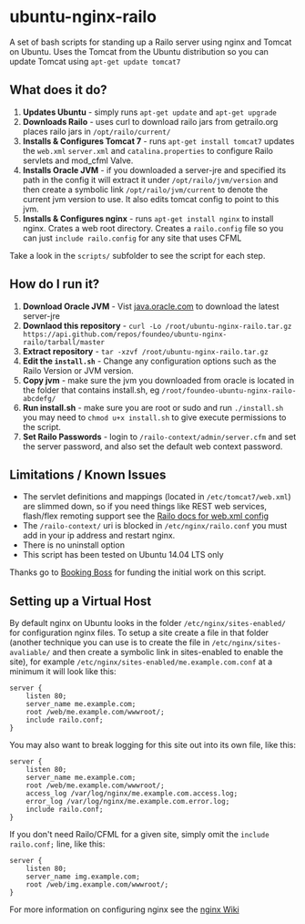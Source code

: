 ubuntu-nginx-railo
==================

A set of bash scripts for standing up a Railo server using nginx and Tomcat on Ubuntu. Uses the
Tomcat from the Ubuntu distribution so you can update Tomcat using `apt-get update tomcat7`

What does it do?
----------------

1. **Updates Ubuntu** - simply runs `apt-get update` and `apt-get upgrade`
2. **Downloads Railo** - uses curl to download railo jars from getrailo.org places railo jars in `/opt/railo/current/`
3. **Installs & Configures Tomcat 7** - runs `apt-get install tomcat7` updates the `web.xml` `server.xml` and `catalina.properties` to configure Railo servlets and mod_cfml Valve.
4. **Installs Oracle JVM** - if you downloaded a server-jre and specified its path in the config it will extract it under `/opt/railo/jvm/version` and then create a symbolic link `/opt/railo/jvm/current` to denote the current jvm version to use. It also edits tomcat config to point to this jvm.
5. **Installs & Configures nginx** - runs `apt-get install nginx` to install nginx. Crates a web root directory. Creates a `railo.config` file so you can just `include railo.config` for any site that uses CFML

Take a look in the `scripts/` subfolder to see the script for each step.

How do I run it?
----------------

1. **Download Oracle JVM** - Vist [java.oracle.com](http://java.oracle.com/) to download the latest server-jre
2. **Downlaod this repository** - `curl -Lo /root/ubuntu-nginx-railo.tar.gz https://api.github.com/repos/foundeo/ubuntu-nginx-railo/tarball/master`
3. **Extract repository** - `tar -xzvf /root/ubuntu-nginx-railo.tar.gz`
4. **Edit the `install.sh`** - Change any configuration options such as the Railo Version or JVM version.
5. **Copy jvm** - make sure the jvm you downloaded from oracle is located in the folder that contains install.sh, eg `/root/foundeo-ubuntu-nginx-railo-abcdefg/`
6. **Run install.sh** - make sure you are root or sudo and run `./install.sh` you may need to `chmod u+x install.sh` to give execute permissions to the script.
7. **Set Railo Passwords** - login to `/railo-context/admin/server.cfm` and set the server password, and also set the default web context password.

Limitations / Known Issues
--------------------------

* The servlet definitions and mappings (located in `/etc/tomcat7/web.xml`) are slimmed down, so if you need things like REST web services, flash/flex remoting support see the [Railo docs for web.xml config](https://github.com/getrailo/railo/wiki/Configuration:web.xml)
* The `/railo-context/` uri is blocked in `/etc/nginx/railo.conf` you must add in your ip address and restart nginx.
* There is no uninstall option
* This script has been tested on Ubuntu 14.04 LTS only

Thanks go to [Booking Boss](http://www.bookingboss.com/) for funding the initial work on this script.

Setting up a Virtual Host
-------------------------

By default nginx on Ubuntu looks in the folder `/etc/nginx/sites-enabled/` for configuration nginx files. To setup a site create a file in that folder (another technique you can use is to create the file in `/etc/nginx/sites-avaliable/` and then create a symbolic link in sites-enabled to enable the site), for example `/etc/nginx/sites-enabled/me.example.com.conf` at a minimum it will look like this:

	server {
		listen 80;
		server_name me.example.com;
		root /web/me.example.com/wwwroot/;
		include railo.conf;
	}

You may also want to break logging for this site out into its own file, like this:

	server {
		listen 80;
		server_name me.example.com;
		root /web/me.example.com/wwwroot/;
		access_log /var/log/nginx/me.example.com.access.log;
		error_log /var/log/nginx/me.example.com.error.log;
		include railo.conf;
	}

If you don't need Railo/CFML for a given site, simply omit the `include railo.conf;` line, like this:

	server {
		listen 80;
		server_name img.example.com;
		root /web/img.example.com/wwwroot/;
	}

For more information on configuring nginx see the [nginx Wiki](http://wiki.nginx.org/Configuration)